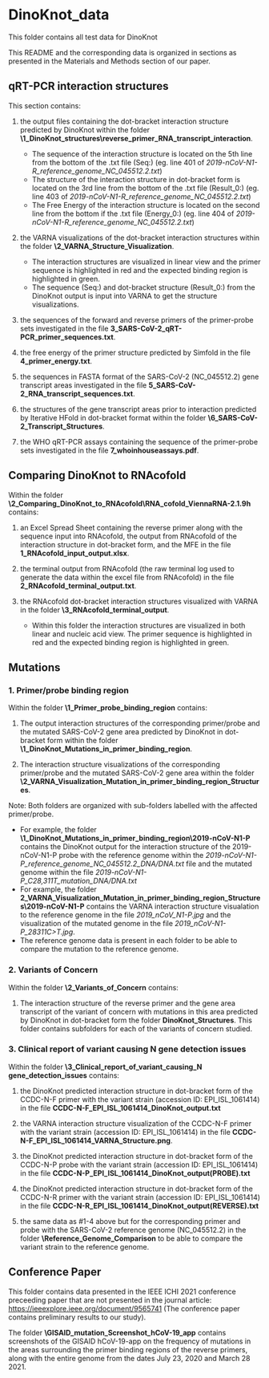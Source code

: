 # DinoKnot_data
This folder contains all test data for DinoKnot


This README and the corresponding data is organized in sections as presented in the Materials and Methods section of our paper.


## qRT-PCR interaction structures

This section contains:

1. the output files containing the dot-bracket interaction structure predicted by DinoKnot within the folder **\1_DinoKnot_structures\reverse_primer_RNA_transcript_interaction**.
    - The sequence of the interaction structure is located on the 5th line from the bottom of the .txt file (Seq:) (eg. line 401 of *2019-nCoV-N1-R_reference_genome_NC_045512.2.txt*) 
    - The structure of the interaction structure in dot-bracket form is located on the 3rd line from the bottom of the .txt file (Result_0:) (eg. line 403 of *2019-nCoV-N1-R_reference_genome_NC_045512.2.txt*)
    - The Free Energy of the interaction structure is located on the second line from the bottom if the .txt file (Energy_0:) (eg. line 404 of *2019-nCoV-N1-R_reference_genome_NC_045512.2.txt*)

2. the VARNA visualizations of the dot-bracket interaction structures within the folder **\2_VARNA_Structure_Visualization**.
    - The interaction structures are visualized in linear view and the primer sequence is highlighted in red and the expected binding region is highlighted in green.  
    - The sequence (Seq:) and dot-bracket structure (Result_0:) from the DinoKnot output is input into VARNA to get the structure visualizations. 

3. the sequences of the forward and reverse primers of the primer-probe sets investigated in the file **3_SARS-CoV-2_qRT-PCR_primer_sequences.txt**.

4. the free energy of the primer structure predicted by Simfold in the file **4_primer_energy.txt**.

5. the sequences in FASTA format of the SARS-CoV-2 (NC_045512.2) gene transcript areas investigated in the file **5_SARS-CoV-2_RNA_transcript_sequences.txt**.

6. the structures of the gene transcript areas prior to interaction predicted by Iterative HFold in dot-bracket format within the folder **\6_SARS-CoV-2_Transcript_Structures**.

7. the WHO qRT-PCR assays containing the sequence of the primer-probe sets investigated in the file **7_whoinhouseassays.pdf**.

## Comparing DinoKnot to RNAcofold

Within the folder **\2_Comparing_DinoKnot_to_RNAcofold\RNA_cofold_ViennaRNA-2.1.9h** contains:

1. an Excel Spread Sheet containing the reverse primer along with the sequence input into RNAcofold, the output from RNAcofold of the interaction structure in dot-bracket form, and the MFE in the file **1_RNAcofold_input_output.xlsx**. 

2. the terminal output from RNAcofold (the raw terminal log used to generate the data within the excel file from RNAcofold) in the file **2_RNAcofold_terminal_output.txt**.

3. the RNAcofold dot-bracket interaction structures visualized with VARNA in the folder **\3_RNAcofold_terminal_output**.
    - Within this folder the interaction structures are visualized in both linear and nucleic acid view. The primer sequence is highlighted in red and the expected binding region is highlighted in green.  

## Mutations

### 1. Primer/probe binding region

Within the folder **\1_Primer_probe_binding_region** contains: 

1. The output interaction structures of the corresponding primer/probe and the mutated SARS-CoV-2 gene area predicted by DinoKnot in dot-bracket form within the folder **\1_DinoKnot_Mutations_in_primer_binding_region**. 

2. The interaction structure visualizations of the corresponding primer/probe and the mutated SARS-CoV-2 gene area within the folder  **\2_VARNA_Visualization_Mutation_in_primer_binding_region_Structures**. 


Note: Both folders are organized with sub-folders labelled with the affected primer/probe. 
- For example, the folder **\1_DinoKnot_Mutations_in_primer_binding_region\2019-nCoV-N1-P** contains the DinoKnot output for the interaction structure of the 2019-nCoV-N1-P probe with the reference genome within the *2019-nCoV-N1-P_reference_genome_NC_045512.2_DNA/DNA.txt* file and the mutated genome within the file *2019-nCoV-N1-P_C28,311T_mutation_DNA/DNA.txt*
- For example, the folder **2_VARNA_Visualization_Mutation_in_primer_binding_region_Structures\2019-nCoV-N1-P** contains the VARNA interaction structure visualation to the reference genome in the file *2019_nCoV_N1-P.jpg* and the visualization of the mutated genome in the file *2019_nCoV-N1-P_28311C>T.jpg*. 
- The reference genome data is present in each folder to be able to compare the mutation to the reference genome. 


### 2. Variants of Concern

Within the folder **\2_Variants_of_Concern** contains: 

1. The interaction structure of the reverse primer and the gene area transcript of the variant of concern with mutations in this area predicted by DinoKnot in dot-bracket form the folder **DinoKnot_Structures**. This folder contains subfolders for each of the variants of concern studied. 

### 3. Clinical report of variant causing N gene detection issues

Within the folder **\3_Clinical_report_of_variant_causing_N gene_detection_issues** contains: 

1. the DinoKnot predicted interaction structure in dot-bracket form of the CCDC-N-F primer with the variant strain (accession ID: EPI_ISL_1061414) in the file **CCDC-N-F_EPI_ISL_1061414_DinoKnot_output.txt**

2. the VARNA interaction structure visualization of the CCDC-N-F primer with the variant strain (accession ID: EPI_ISL_1061414) in the file **CCDC-N-F_EPI_ISL_1061414_VARNA_Structure.png**.

3.  the DinoKnot predicted interaction structure in dot-bracket form of the CCDC-N-P probe with the variant strain (accession ID: EPI_ISL_1061414) in the file **CCDC-N-P_EPI_ISL_1061414_DinoKnot_output(PROBE).txt**

4.  the DinoKnot predicted interaction structure in dot-bracket form of the CCDC-N-R primer with the variant strain (accession ID: EPI_ISL_1061414) in the file **CCDC-N-R_EPI_ISL_1061414_DinoKnot_output(REVERSE).txt**

5. the same data as #1-4 above but for the corresponding primer and probe with the SARS-CoV-2 reference genome (NC_045512.2) in the folder **\Reference_Genome_Comparison** to be able to compare the variant strain to the reference genome.





## Conference Paper

This folder contains data presented in the IEEE ICHI 2021 conference preceeding paper that are not presented in the journal article: https://ieeexplore.ieee.org/document/9565741 
(The conference paper contains preliminary results to our study).


The folder **\GISAID_mutation_Screenshot_hCoV-19_app** contains screenshots of the GISAID hCoV-19-app on the frequency of mutations in the areas surrounding the primer binding regions of the reverse primers, along with the entire genome from the dates July 23, 2020 and March 28 2021. 
